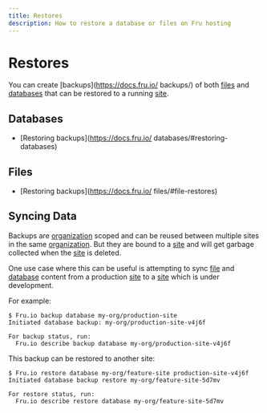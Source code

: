 ```yaml
---
title: Restores
description: How to restore a database or files on Fru hosting 
---
```

# Restores

You can create [backups](https://docs.fru.io/ backups/) of both [files](files.md) and [databases](databases.md) that can be restored to a running [site](sites.md).

## Databases
- [Restoring backups](https://docs.fru.io/ databases/#restoring-databases)

## Files
- [Restoring backups](https://docs.fru.io/ files/#file-restores)

## Syncing Data

Backups are [organization](organizations.md) scoped and can be reused between multiple sites in the same [organization](organizations.md). But they are bound to a [site](sites.md) and will get garbage collected when the [site](sites.md) is deleted.

One use case where this can be useful is attempting to sync [file](files.md) and [database](databases.md) content from a production [site](sites.md) to a [site](sites.md) which is under development.

For example:
```
$ Fru.io backup database my-org/production-site
Initiated database backup: my-org/production-site-v4j6f

For backup status, run:
  Fru.io describe backup database my-org/production-site-v4j6f
```

This backup can be restored to another site:
```
$ Fru.io restore database my-org/feature-site production-site-v4j6f
Initiated database backup restore my-org/feature-site-5d7mv

For restore status, run:
  Fru.io describe restore database my-org/feature-site-5d7mv
```